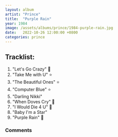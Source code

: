 ```yaml
---
layout: album
artist: "Prince"
title:  "Purple Rain"
year: 1984
image: /assets/albums/prince/1984-purple-rain.jpg
date:   2022-10-26 12:00:00 +0800
categories: prince
---
```



## Tracklist:

1.	"Let's Go Crazy" 💎
2.	"Take Me with U" ⭐️
3.	"The Beautiful Ones" ⭐️
4.	"Computer Blue" ⭐️
5.	"Darling Nikki"
6.	"When Doves Cry" 💎
7.	"I Would Die 4 U" 💎
8.	"Baby I'm a Star"
9.	"Purple Rain" 💎

### Comments

